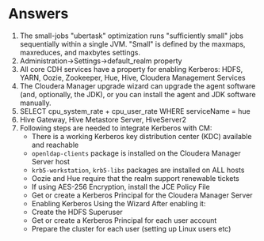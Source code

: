 # Answers

1. The small-jobs "ubertask" optimization runs "sufficiently small" jobs sequentially within a single JVM. "Small" is defined by the maxmaps, maxreduces, and maxbytes settings.
2. Administration->Settings->default_realm property
3. All core CDH services have a property for enabling Kerberos: HDFS, YARN, Oozie, Zookeeper, Hue, Hive, Cloudera Management Services
4. The Cloudera Manager upgrade wizard can upgrade the agent software (and, optionally, the JDK), or you can install the agent and JDK software manually.
5. SELECT cpu_system_rate + cpu_user_rate WHERE serviceName = hue
6. Hive Gateway, Hive Metastore Server, HiveServer2
7. Following steps are needed to integrate Kerberos with CM:
    * There is a working Kerberos key distribution center (KDC) available and reachable
    * `openldap-clients` package is installed on the Cloudera Manager Server host
    * `krb5-workstation`, `krb5-libs` packages are installed on ALL hosts
    * Oozie and Hue require that the realm support renewable tickets
    * If using AES-256 Encryption, install the JCE Policy File
    * Get or create a Kerberos Principal for the Cloudera Manager Server
    * Enabling Kerberos Using the Wizard
  After enabling it:
    * Create the HDFS Superuser
    * Get or create a Kerberos Principal for each user account
    * Prepare the cluster for each user (setting up Linux users etc)